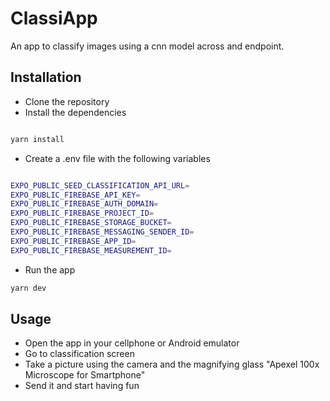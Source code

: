 # ClassiApp

An app to classify images using a cnn model across and endpoint.

## Installation

- Clone the repository
- Install the dependencies

```bash

yarn install

```
- Create a .env file with the following variables

```bash

EXPO_PUBLIC_SEED_CLASSIFICATION_API_URL=
EXPO_PUBLIC_FIREBASE_API_KEY=
EXPO_PUBLIC_FIREBASE_AUTH_DOMAIN=
EXPO_PUBLIC_FIREBASE_PROJECT_ID=
EXPO_PUBLIC_FIREBASE_STORAGE_BUCKET=
EXPO_PUBLIC_FIREBASE_MESSAGING_SENDER_ID=
EXPO_PUBLIC_FIREBASE_APP_ID=
EXPO_PUBLIC_FIREBASE_MEASUREMENT_ID=

```

- Run the app

```bash
yarn dev
```

## Usage

- Open the app in your cellphone or Android emulator
- Go to classification screen
- Take a picture using the camera and the magnifying glass "Apexel 100x Microscope for Smartphone"
- Send it and start having fun

